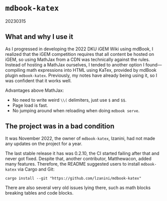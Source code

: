 # `mdbook-katex`

20230315

## What and why I use it

As I progressed in developing the 2022 DKU iGEM Wiki using mdBook,
I realized that the iGEM competition requires that all content be hosted on
iGEM,
so using MathJax from a CDN was technically against the rules.
Instead of hosting a MathJax ourselves,
I tended to another option I found—compiling math expressions into HTML
using KaTex, provided by mdBook plugin `mdbook-katex`.
Previously, my notes have already being using it,
so I was confident that it works well.

Advantages above MathJax:

- No need to write weird `\\(` delimiters, just use `$` and `$$`.
- Page load is fast.
- No jumping around when reloading when doing `mdbook serve`.

## The project was in a bad condition

It was November 2022, the owner of `mdbook-katex`, lzanini,
had not made any updates on the project for a year.

The last stable release it has was 0.2.10,
the CI started failing after that and never got fixed.
Despite that, another contributor, Matthewacon, added many features.
Therefore, the README suggested users to install `mdbook-katex` via
Cargo and Git:

```shell
cargo install --git "https://github.com/lzanini/mdbook-katex"
```

There are also several very old issues lying there,
such as math blocks breaking tables and code blocks.
